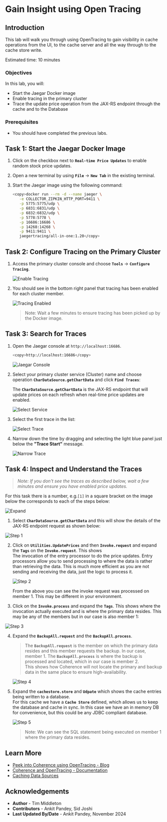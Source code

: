 # Gain Insight using Open Tracing

## Introduction
      
This lab will walk you through using OpenTracing to gain visibility in cache operations from the UI, to the cache server and all the way through to the cache store write.

Estimated time: 10 minutes

### Objectives

In this lab, you will:

* Start the Jaegar Docker image
* Enable tracing in the primary cluster
* Trace the update price operation from the JAX-RS endpoint through the cache and to the Database

### Prerequisites

* You should have completed the previous labs.

## Task 1: Start the Jaegar Docker Image 
   
1. Click on the checkbox next to **`Real-time Price Updates`** to enable random stock price updates.

2. Open a new terminal by using **`File`** -> **`New Tab`** in the existing terminal.

3. Start the Jaegar image using the following command:

      ```bash
      <copy>docker run --rm -d --name jaeger \
         -e COLLECTOR_ZIPKIN_HTTP_PORT=9411 \
         -p 5775:5775/udp \
         -p 6831:6831/udp \
         -p 6832:6832/udp \
         -p 5778:5778 \
         -p 16686:16686 \
         -p 14268:14268 \
         -p 9411:9411 \
         jaegertracing/all-in-one:1.20</copy>
      ```
   
## Task 2: Configure Tracing on the Primary Cluster
  
1. Access the primary cluster console and choose **`Tools`** -> **`Configure Tracing`**.

   ![Enable Tracing](images/enable-tracing.png "Enable Tracing")
      
2. You should see in the bottom right panel that tracing has been enabled for each cluster member. 

   ![Tracing Enabled](images/tracing-enabled.png "Tracing Enabled")
      
      > Note: Wait a few minutes to ensure tracing has been picked up by the Docker image.
   
## Task 3: Search for Traces

1. Open the Jaegar console at `http://localhost:16686`.
      ```bash
      <copy>http://localhost:16686</copy>
      ```

      ![Jaegar Console](images/console.png "Jaegar Console")

2. Select your primary cluster service (Cluster) name and choose operation **`CharDataSource.getChartData`** and click **`Find Traces`**:
      
   The **`CharDataSource.getChartData`** is the JAX-RS endpoint that will update prices on each refresh when real-time price updates are enabled. 
  
   ![Select Service](images/select-service.png "Select Service")

3. Select the first trace in the list:

   ![Select Trace](images/select-trace.png "Select Trace")
   
4. Narrow down the time by dragging and selecting the light blue panel just below the **"Trace Start"** message.
    
   ![Narrow Trace](images/narrow.png "Narrow Trace")

## Task 4: Inspect and Understand the Traces

> *Note: If you don't see the traces as described below, wait a few minutes and ensure you have enabled price updates.*
  
For this task there is a number, e.g.`[1]` in a square bracket on the image below the corresponds to each of the steps below:

   ![Expand](images/expand.png "Expand")

1. Select **`CharDataSource.getChartData`** and this will show the details of the JAX-RS endpoint request as shown below:

  ![Step 1](images/step-1.png "Step 1")
 
2. Click on **`Utilities.UpdatePrices`** and then **`Invoke.request`** and expand the **`Tags`** on the **`Invoke.request`**. This shows</br>
   The invocation of the entry processor to do the price updates. Entry processors allow you to send processing to where
   the data is rather than retrieving the data. This is much more efficient as you are not sending and receiving the data, just the logic to process it.
  
   ![Step 2](images/step-2.png "Step 2")

   From the above you can see the invoke request was processed on member 1. This may be different in your environment.

3. Click on the **`Invoke.process`** and expand the **`Tags`**. This shows where the invocation actually executed and is where the primary data resides. This may be any of the members but in our case is also member 1:

  ![Step 3](images/step-3.png "Step 3")

4. Expand the **`BackupAll.request`** and the **`BackupAll.process`**. 

      > The **`BackupAll.request`** is the member on which the primary data resides and this member requests the backup. In our case, member 1. 
      The **`BackupAll.process`** is where the backup is processed and located, which in our case is member 2. </br>
      This shows how Coherence will not locate the primary and backup data in the same place to ensure high-availability.
      
      ![Step 4](images/step-4.png "Step 4")

5. Expand the **`cachestore.store`** and **`Udpate`** which shows the cache entries being written to a database.</br>
      For this cache we have a **`Cache Store`** defined, which allows us to keep the database and cache in sync. In this case we have
      an in memory DB for convenience, but this could be any JDBC compliant database.
      
      ![Step 5](images/step-5.png "Step 5")

      > Note: We can see the SQL statement being executed on member 1 where the primary data resides. 

## Learn More

* [Peek into Coherence using OpenTracing - Blog](https://blogs.oracle.com/oraclecoherence/post/peek-inside-coherence-with-opentracing)
* [Coherence and OpenTracing - Documentation](https://docs.oracle.com/en/middleware/standalone/coherence/14.1.2.0/develop-applications/debugging-coherence.html)
* [Caching Data Sources](https://docs.oracle.com/en/middleware/standalone/coherence/14.1.2.0/develop-applications/caching-data-sources.htm)   

## Acknowledgements

* **Author** - Tim Middleton
* **Contributors** - Ankit Pandey, Sid Joshi
* **Last Updated By/Date** - Ankit Pandey, November 2024